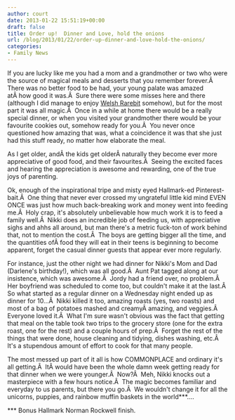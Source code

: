 ```yaml
---
author: court
date: 2013-01-22 15:51:19+00:00
draft: false
title: Order up!  Dinner and Love, hold the onions
url: /blog/2013/01/22/order-up-dinner-and-love-hold-the-onions/
categories:
- Family News
---
```


If you are lucky like me you had a mom and a grandmother or two who were the source of magical meals and desserts that you remember forever.Â  There was no better food to be had, your young palate was amazed atÂ how good it was.Â  Sure there were some misses here and there (although I did manage to enjoy [Welsh Rarebit](http://en.wikipedia.org/wiki/Welsh_rarebit) somehow), but for the most part it was all magic.Â  Once in a while at home there would be a really special dinner, or when you visited your grandmother there would be your favourite cookies out, somehow ready for you.Â  You never once questioned how amazing that was, what a coincidence it was that she just had this stuff ready, no matter how elaborate the meal.

As I get older, andÂ the kids get olderÂ naturally they become ever more appreciative of good food, and their favourites.Â  Seeing the excited faces and hearing the appreciation is awesome and rewarding, one of the true joys of parenting.

Ok, enough of the inspirational tripe and misty eyed Hallmark-ed Pinterest-bait.Â  One thing that never ever crossed my ungrateful little kid mind EVEN ONCE was just how much back-breaking work and money went into feeding me.Â  Holy crap, it's absolutely unbelievable how much work it is to feed a family well.Â  Nikki does an incredible job of feeding us, with appreciative sighs and ahhs all around, but man there's a metric fuck-ton of work behind that, not to mention the cost.Â  The boys are getting bigger all the time, and the quantities ofÂ food they will eat in their teens is beginning to become apparent, forget the casual dinner guests that appear ever more regularly.

For instance, just the other night we had dinner for Nikki's Mom and Dad (Darlene's birthday!), which was all good.Â  Aunt Pat tagged along at our insistence, which was awesome.Â  Jordy had a friend over, no problem.Â  Her boyfriend was scheduled to come too, but couldn't make it at the last.Â  So what started as a regular dinner on a Wednesday night ended up as dinner for 10...Â  Nikki killed it too, amazing roasts (yes, two roasts) and most of a bag of potatoes mashed and creamyÂ amazing, and veggies.Â  Everyone loved it.Â  What I'm sure wasn't obvious was the fact that getting that meal on the table took two trips to the grocery store (one for the extra roast, one for the rest) and a couple hours of prep.Â  Forget the rest of the things that were done, house cleaning and tidying, dishes washing, etc.Â  It's a stupendous amount of effort to cook for that many people.

The most messed up part of it all is how COMMONPLACE and ordinary it's all getting.Â  ItÂ would have been the whole damn week getting ready for that dinner when we were younger.Â  Now?Â  Meh, Nikki knocks out a masterpiece with a few hours notice.Â  The magic becomes familiar and everyday to us parents, but there you go.Â  We wouldn't change it for all the unicorns, puppies, and rainbow muffin baskets in the world***....



*** Bonus Hallmark Norman Rockwell finish.
